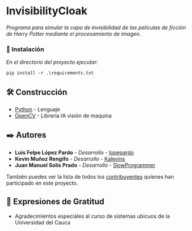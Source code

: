 # InvisibilityCloak

_Programa para simular la capa de invisibilidad de las películas de ficción de Harry Potter mediante el procesamiento de imagen._

### 🔧 Instalación

_En el directorio del proyecto ejecutar:_

```
pip install -r .\requirements.txt
```

## 🛠️ Construcción

* [Python](https://www.python.org/) - Lenguaje
* [OpenCV](https://opencv.org/) - Libreria IA visión de maquina

## ✒️ Autores

* **Luis Felpe López Pardo** - *Desarrollo* - [lopepardo](https://github.com/lopepardo)
* **Kevin Muñoz Rengifo** - *Desarrollo* - [Kalevins](https://github.com/Kalevins)
* **Juan Manuel Solis Prado** - *Desarrollo* - [SlowProgrammer](https://github.com/SlowProgrammer)

También puedes ver la lista de todos los [contribuyentes](https://github.com/kevinmuz55/InvisibilityCloak/contributors) quíenes han participado en este proyecto.

## 🎁 Expresiones de Gratitud

* Agradecimientos especiales al curso de sistemas ubicuos de la Universidad del Cauca
